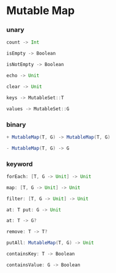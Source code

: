# Mutable Map

### unary
```Scala
count -> Int
```
```Scala
isEmpty -> Boolean
```
```Scala
isNotEmpty -> Boolean
```
```Scala
echo -> Unit
```
```Scala
clear -> Unit
```
```Scala
keys -> MutableSet::T
```
```Scala
values -> MutableSet::G
```
### binary
```Scala
+ MutableMap(T, G) -> MutableMap(T, G)
```
```Scala
- MutableMap(T, G) -> G
```
### keyword
```Scala
forEach: [T, G -> Unit] -> Unit
```
```Scala
map: [T, G -> Unit] -> Unit
```
```Scala
filter: [T, G -> Unit] -> Unit
```
```Scala
at: T put: G -> Unit
```
```Scala
at: T -> G?
```
```Scala
remove: T -> T?
```
```Scala
putAll: MutableMap(T, G) -> Unit
```
```Scala
containsKey: T -> Boolean
```
```Scala
containsValue: G -> Boolean
```
